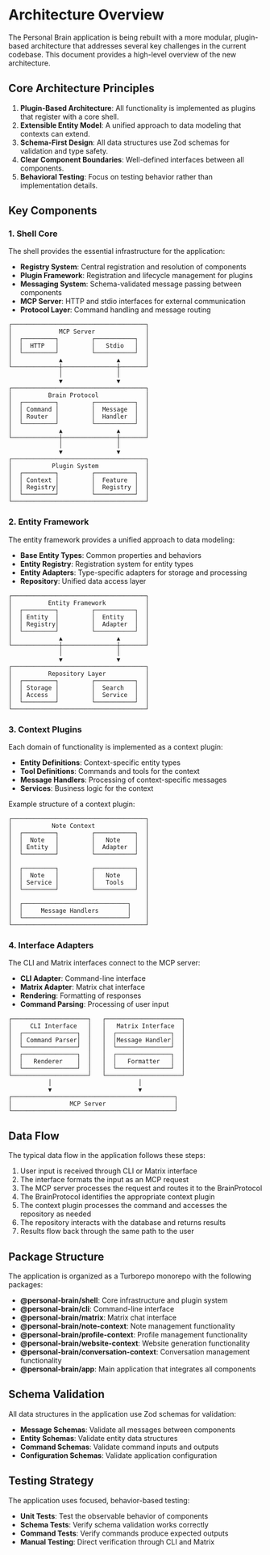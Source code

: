 # Architecture Overview

The Personal Brain application is being rebuilt with a more modular, plugin-based architecture that addresses several key challenges in the current codebase. This document provides a high-level overview of the new architecture.

## Core Architecture Principles

1. **Plugin-Based Architecture**: All functionality is implemented as plugins that register with a core shell.
2. **Extensible Entity Model**: A unified approach to data modeling that contexts can extend.
3. **Schema-First Design**: All data structures use Zod schemas for validation and type safety.
4. **Clear Component Boundaries**: Well-defined interfaces between all components.
5. **Behavioral Testing**: Focus on testing behavior rather than implementation details.

## Key Components

### 1. Shell Core

The shell provides the essential infrastructure for the application:

- **Registry System**: Central registration and resolution of components
- **Plugin Framework**: Registration and lifecycle management for plugins
- **Messaging System**: Schema-validated message passing between components
- **MCP Server**: HTTP and stdio interfaces for external communication
- **Protocol Layer**: Command handling and message routing

```
┌─────────────────────────────────────┐
│             MCP Server              │
│  ┌─────────┐         ┌───────────┐  │
│  │  HTTP   │         │   Stdio   │  │
│  └─────────┘         └───────────┘  │
│             ▲               ▲       │
└─────────────┼───────────────┼───────┘
              │               │
              ▼               ▼
┌─────────────────────────────────────┐
│          Brain Protocol             │
│  ┌─────────┐         ┌───────────┐  │
│  │ Command │         │  Message  │  │
│  │ Router  │         │  Handler  │  │
│  └─────────┘         └───────────┘  │
│             ▲               ▲       │
└─────────────┼───────────────┼───────┘
              │               │
              ▼               ▼
┌─────────────────────────────────────┐
│           Plugin System             │
│  ┌─────────┐         ┌───────────┐  │
│  │ Context │         │  Feature  │  │
│  │ Registry│         │  Registry │  │
│  └─────────┘         └───────────┘  │
└─────────────────────────────────────┘
```

### 2. Entity Framework

The entity framework provides a unified approach to data modeling:

- **Base Entity Types**: Common properties and behaviors
- **Entity Registry**: Registration system for entity types
- **Entity Adapters**: Type-specific adapters for storage and processing
- **Repository**: Unified data access layer

```
┌─────────────────────────────────────┐
│          Entity Framework           │
│  ┌─────────┐         ┌───────────┐  │
│  │ Entity  │         │  Entity   │  │
│  │ Registry│         │  Adapter  │  │
│  └─────────┘         └───────────┘  │
│             ▲               ▲       │
└─────────────┼───────────────┼───────┘
              │               │
              ▼               ▼
┌─────────────────────────────────────┐
│          Repository Layer           │
│  ┌─────────┐         ┌───────────┐  │
│  │ Storage │         │  Search   │  │
│  │ Access  │         │  Service  │  │
│  └─────────┘         └───────────┘  │
└─────────────────────────────────────┘
```

### 3. Context Plugins

Each domain of functionality is implemented as a context plugin:

- **Entity Definitions**: Context-specific entity types
- **Tool Definitions**: Commands and tools for the context
- **Message Handlers**: Processing of context-specific messages
- **Services**: Business logic for the context

Example structure of a context plugin:

```
┌─────────────────────────────────────┐
│           Note Context              │
│  ┌─────────┐         ┌───────────┐  │
│  │  Note   │         │   Note    │  │
│  │ Entity  │         │  Adapter  │  │
│  └─────────┘         └───────────┘  │
│                                     │
│  ┌─────────┐         ┌───────────┐  │
│  │  Note   │         │   Note    │  │
│  │ Service │         │   Tools   │  │
│  └─────────┘         └───────────┘  │
│                                     │
│  ┌─────────────────────────────┐    │
│  │     Message Handlers        │    │
│  └─────────────────────────────┘    │
└─────────────────────────────────────┘
```

### 4. Interface Adapters

The CLI and Matrix interfaces connect to the MCP server:

- **CLI Adapter**: Command-line interface
- **Matrix Adapter**: Matrix chat interface
- **Rendering**: Formatting of responses
- **Command Parsing**: Processing of user input

```
┌─────────────────────┐   ┌─────────────────────┐
│     CLI Interface   │   │   Matrix Interface  │
│  ┌───────────────┐  │   │  ┌───────────────┐  │
│  │ Command Parser│  │   │  │Message Handler│  │
│  └───────────────┘  │   │  └───────────────┘  │
│  ┌───────────────┐  │   │  ┌───────────────┐  │
│  │   Renderer    │  │   │  │   Formatter   │  │
│  └───────────────┘  │   │  └───────────────┘  │
└─────────────────────┘   └─────────────────────┘
           │                        │
           ▼                        ▼
┌─────────────────────────────────────────────┐
│                MCP Server                   │
└─────────────────────────────────────────────┘
```

## Data Flow

The typical data flow in the application follows these steps:

1. User input is received through CLI or Matrix interface
2. The interface formats the input as an MCP request
3. The MCP server processes the request and routes it to the BrainProtocol
4. The BrainProtocol identifies the appropriate context plugin
5. The context plugin processes the command and accesses the repository as needed
6. The repository interacts with the database and returns results
7. Results flow back through the same path to the user

## Package Structure

The application is organized as a Turborepo monorepo with the following packages:

- **@personal-brain/shell**: Core infrastructure and plugin system
- **@personal-brain/cli**: Command-line interface
- **@personal-brain/matrix**: Matrix chat interface
- **@personal-brain/note-context**: Note management functionality
- **@personal-brain/profile-context**: Profile management functionality
- **@personal-brain/website-context**: Website generation functionality
- **@personal-brain/conversation-context**: Conversation management functionality
- **@personal-brain/app**: Main application that integrates all components

## Schema Validation

All data structures in the application use Zod schemas for validation:

- **Message Schemas**: Validate all messages between components
- **Entity Schemas**: Validate entity data structures
- **Command Schemas**: Validate command inputs and outputs
- **Configuration Schemas**: Validate application configuration

## Testing Strategy

The application uses focused, behavior-based testing:

- **Unit Tests**: Test the observable behavior of components
- **Schema Tests**: Verify schema validation works correctly
- **Command Tests**: Verify commands produce expected outputs
- **Manual Testing**: Direct verification through CLI and Matrix
